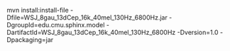 
mvn install:install-file -Dfile=WSJ_8gau_13dCep_16k_40mel_130Hz_6800Hz.jar  -DgroupId=edu.cmu.sphinx.model -DartifactId=WSJ_8gau_13dCep_16k_40mel_130Hz_6800Hz -Dversion=1.0 -Dpackaging=jar
